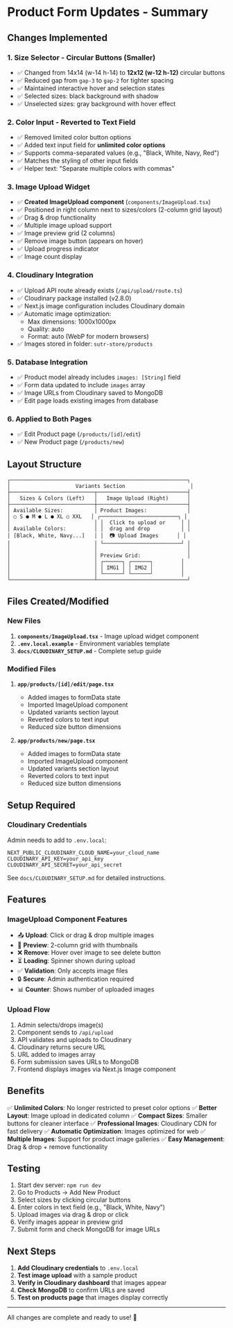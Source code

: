 # Product Form Updates - Summary

## Changes Implemented

### 1. Size Selector - Circular Buttons (Smaller)

- ✅ Changed from 14x14 (w-14 h-14) to **12x12 (w-12 h-12)** circular buttons
- ✅ Reduced gap from `gap-3` to `gap-2` for tighter spacing
- ✅ Maintained interactive hover and selection states
- ✅ Selected sizes: black background with shadow
- ✅ Unselected sizes: gray background with hover effect

### 2. Color Input - Reverted to Text Field

- ✅ Removed limited color button options
- ✅ Added text input field for **unlimited color options**
- ✅ Supports comma-separated values (e.g., "Black, White, Navy, Red")
- ✅ Matches the styling of other input fields
- ✅ Helper text: "Separate multiple colors with commas"

### 3. Image Upload Widget

- ✅ **Created ImageUpload component** (`components/ImageUpload.tsx`)
- ✅ Positioned in right column next to sizes/colors (2-column grid layout)
- ✅ Drag & drop functionality
- ✅ Multiple image upload support
- ✅ Image preview grid (2 columns)
- ✅ Remove image button (appears on hover)
- ✅ Upload progress indicator
- ✅ Image count display

### 4. Cloudinary Integration

- ✅ Upload API route already exists (`/api/upload/route.ts`)
- ✅ Cloudinary package installed (v2.8.0)
- ✅ Next.js image configuration includes Cloudinary domain
- ✅ Automatic image optimization:
  - Max dimensions: 1000x1000px
  - Quality: auto
  - Format: auto (WebP for modern browsers)
- ✅ Images stored in folder: `sutr-store/products`

### 5. Database Integration

- ✅ Product model already includes `images: [String]` field
- ✅ Form data updated to include `images` array
- ✅ Image URLs from Cloudinary saved to MongoDB
- ✅ Edit page loads existing images from database

### 6. Applied to Both Pages

- ✅ Edit Product page (`/products/[id]/edit`)
- ✅ New Product page (`/products/new`)

## Layout Structure

```
┌─────────────────────────────────────────────────────────┐
│                     Variants Section                     │
├───────────────────────────┬─────────────────────────────┤
│   Sizes & Colors (Left)   │   Image Upload (Right)      │
├───────────────────────────┼─────────────────────────────┤
│ Available Sizes:          │ Product Images:             │
│ ○ S ● M ● L ● XL ○ XXL   │ ┌─────────────────────────┐ │
│                           │ │  Click to upload or     │ │
│ Available Colors:         │ │  drag and drop          │ │
│ [Black, White, Navy...]   │ │  📷 Upload Images      │ │
│                           │ └─────────────────────────┘ │
│                           │                             │
│                           │ Preview Grid:               │
│                           │ ┌──────┐ ┌──────┐         │
│                           │ │ IMG1 │ │ IMG2 │         │
│                           │ └──────┘ └──────┘         │
└───────────────────────────┴─────────────────────────────┘
```

## Files Created/Modified

### New Files

1. **`components/ImageUpload.tsx`** - Image upload widget component
2. **`.env.local.example`** - Environment variables template
3. **`docs/CLOUDINARY_SETUP.md`** - Complete setup guide

### Modified Files

1. **`app/products/[id]/edit/page.tsx`**
   - Added images to formData state
   - Imported ImageUpload component
   - Updated variants section layout
   - Reverted colors to text input
   - Reduced size button dimensions

2. **`app/products/new/page.tsx`**
   - Added images to formData state
   - Imported ImageUpload component
   - Updated variants section layout
   - Reverted colors to text input
   - Reduced size button dimensions

## Setup Required

### Cloudinary Credentials

Admin needs to add to `.env.local`:

```env
NEXT_PUBLIC_CLOUDINARY_CLOUD_NAME=your_cloud_name
CLOUDINARY_API_KEY=your_api_key
CLOUDINARY_API_SECRET=your_api_secret
```

See `docs/CLOUDINARY_SETUP.md` for detailed instructions.

## Features

### ImageUpload Component Features

- 📤 **Upload**: Click or drag & drop multiple images
- 👀 **Preview**: 2-column grid with thumbnails
- ❌ **Remove**: Hover over image to see delete button
- ⏳ **Loading**: Spinner shown during upload
- ✅ **Validation**: Only accepts image files
- 🔒 **Secure**: Admin authentication required
- 📊 **Counter**: Shows number of uploaded images

### Upload Flow

1. Admin selects/drops image(s)
2. Component sends to `/api/upload`
3. API validates and uploads to Cloudinary
4. Cloudinary returns secure URL
5. URL added to images array
6. Form submission saves URLs to MongoDB
7. Frontend displays images via Next.js Image component

## Benefits

✅ **Unlimited Colors**: No longer restricted to preset color options
✅ **Better Layout**: Image upload in dedicated column
✅ **Compact Sizes**: Smaller buttons for cleaner interface
✅ **Professional Images**: Cloudinary CDN for fast delivery
✅ **Automatic Optimization**: Images optimized for web
✅ **Multiple Images**: Support for product image galleries
✅ **Easy Management**: Drag & drop + remove functionality

## Testing

1. Start dev server: `npm run dev`
2. Go to Products → Add New Product
3. Select sizes by clicking circular buttons
4. Enter colors in text field (e.g., "Black, White, Navy")
5. Upload images via drag & drop or click
6. Verify images appear in preview grid
7. Submit form and check MongoDB for image URLs

## Next Steps

1. **Add Cloudinary credentials** to `.env.local`
2. **Test image upload** with a sample product
3. **Verify in Cloudinary dashboard** that images appear
4. **Check MongoDB** to confirm URLs are saved
5. **Test on products page** that images display correctly

---

All changes are complete and ready to use! 🎉
